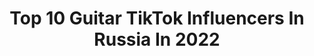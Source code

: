 ---
title: Top 10 Guitar TikTok Influencers In Russia In 2022
description: >-
  Find top guitar TikTok influencers in Russia in 2022. Most popular hashtags: #guitar #cover #fingerstyle #guitarcover.
platform: TikTok
hits: 13
text_top: Analyze the top-rated TikTok profiles on inBeat.
text_bottom: inBeat aggregates 13 TikTok influencers like this in Russia for you to work with.
profiles:
  - username: "_alexander_s_"
    fullname: >-
      Alexander S
    bio: >-
      Guitar! 🎸
    location: "Russia"
    followers: 1500000
    engagement: 476
    commentsToLikes: 0.009891
    id: ck8qfb431w2ke0j78wcpuo4b5
    verified: true
    hashtags: "#rock, #music, #guitar, #rammstein"
  - username: "rock_star2222"
    fullname: >-
      userlooser
    bio: >-
      🤟😈🔥🎸
    location: "Russia"
    followers: 7943
    engagement: 1635
    commentsToLikes: 0.118342
    id: ckc7wizlmzni50j232i1tpkiv
    verified: false
    hashtags: "#punk, #guitar, #cover, #rockandrollbaby"
  - username: "queerbeer"
    fullname: >-
      queer beer
    bio: >-
      прокоп из томбоевска 😳 covers & my songs👇
    location: "Russia"
    followers: 19800
    engagement: 968
    commentsToLikes: 0.030603
    id: ck9tv73k2p9ka0j78wg7dx5k3
    verified: false
    hashtags: "#postpunk, #acoustic, #fyp, #cover"
  - username: "sweetgoblin"
    fullname: >-
      Bella
    bio: >-
      Goal: 20K
    location: "Russia"
    followers: 12800
    engagement: 876
    commentsToLikes: 0.037625
    id: ckbwa1nr500oj0j23gouo08ck
    verified: false
    hashtags: "#foryoupage, #foryou, #guitar, #duet"
  - username: "itsragim"
    fullname: >-
      Ragim
    bio: >-
      🎶🎶🎶
    location: "Russia"
    followers: 51300
    engagement: 984
    commentsToLikes: 0.022855
    id: ckd5wegkmztbv0j23mqvg98vx
    verified: false
    hashtags: "#acousticguitar, #guitar, #acousticcovers, #guitarcover"
  - username: "artur_zolotov"
    fullname: >-
      Artur Zolotov
    bio: >-
      творчество, музыка, полные версии на Youtube
    location: "Russia"
    followers: 5967
    engagement: 625
    commentsToLikes: 0.033550
    id: ckbqceylcyocj0j238nfm3l35
    verified: false
    hashtags: "#guitar, #guitarsolo, #music, #fingerstyle"
  - username: "nstsever"
    fullname: >-
      𝕹𝖆𝖘𝖙𝖞𝖆𓂉
    bio: >-
      𝔖𝔬𝔫𝔤𝔰 𝔞𝔫𝔡 𝔞𝔫𝔦𝔪𝔢 Новое видео каждый день давай сделаем 3000 ⬆️💜
    location: "Russia"
    followers: 2735
    engagement: 1564
    commentsToLikes: 0.084281
    id: ckd5lyo2rw0vv0j23cs7hbhvj
    verified: false
    hashtags: "#jonyemin, #tokioghoul, #gangster, #2007"
  - username: "akstar.music"
    fullname: >-
      AKSTAR
    bio: >-
      🔥🔥🔥 Inst : akstar.music Youtube : AkStar 🔥🔥🔥
    location: "Russia"
    followers: 246200
    engagement: 1254
    commentsToLikes: 0.030571
    id: ckcjbm2g3925x0j23ch3oewov
    verified: true
    hashtags: "#guitar, #beatbox, #coronavirus, #covid19"
  - username: "kalabalatv"
    fullname: >-
      Vitalik_Boroda
    bio: >-
      Веселится и танцует весь народ😂🤘✌️
    location: "Russia"
    followers: 7366
    engagement: 927
    commentsToLikes: 0.054801
    id: cka0inajweck60i78f0yurvqs
    verified: false
    hashtags: "#funny, #humor, #recommendations, #poison"
  - username: "instguitar"
    fullname: >-
      ✅INSTGUITAR✅
    bio: >-
      🎶Табы в телеграм канале🎶
    location: "Russia"
    followers: 99500
    engagement: 1574
    commentsToLikes: 0.014809
    id: ckc7paqpxv1960j235t70ifst
    verified: false
    hashtags: "#kalimba, #fingerstyle, #kalimbacover, #savethatshit"
---